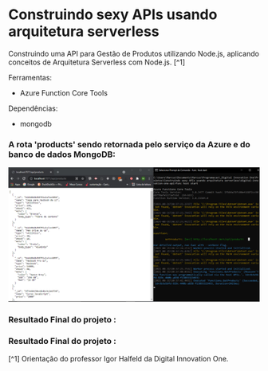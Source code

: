 # Construindo sexy APIs usando arquitetura serverless

Construindo uma API para Gestão de Produtos utilizando Node.js, aplicando conceitos de Arquitetura Serverless com Node.js. [^1]



Ferramentas:

- Azure Function Core Tools



Dependências:

- mongodb





### A rota 'products' sendo retornada pelo serviço da Azure e do banco de dados MongoDB:
![](./public/images/imagem-da-rota-products.png)


### Resultado Final do projeto :



### Resultado Final do projeto :





[^1] Orientação do professor Igor Halfeld da Digital Innovation One.

